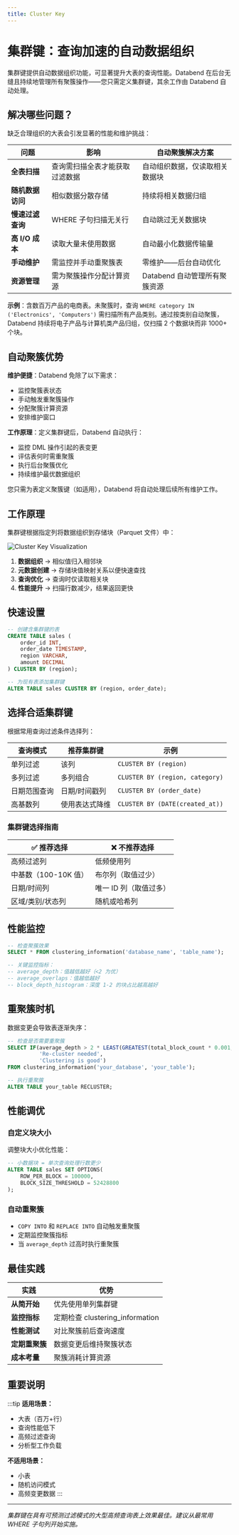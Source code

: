 ```yaml
---
title: Cluster Key
---
```


# 集群键：查询加速的自动数据组织

集群键提供自动数据组织功能，可显著提升大表的查询性能。Databend 在后台无缝且持续地管理所有聚簇操作——您只需定义集群键，其余工作由 Databend 自动处理。

## 解决哪些问题？

缺乏合理组织的大表会引发显著的性能和维护挑战：

| 问题 | 影响 | 自动聚簇解决方案 |
|---------|--------|------------------------------|
| **全表扫描** | 查询需扫描全表才能获取过滤数据 | 自动组织数据，仅读取相关数据块 |
| **随机数据访问** | 相似数据分散存储 | 持续将相关数据归组 |
| **慢速过滤查询** | WHERE 子句扫描无关行 | 自动跳过无关数据块 |
| **高 I/O 成本** | 读取大量未使用数据 | 自动最小化数据传输量 |
| **手动维护** | 需监控并手动重聚簇表 | 零维护——后台自动优化 |
| **资源管理** | 需为聚簇操作分配计算资源 | Databend 自动管理所有聚簇资源 |

**示例**：含数百万产品的电商表。未聚簇时，查询 `WHERE category IN ('Electronics', 'Computers')` 需扫描所有产品类别。通过按类别自动聚簇，Databend 持续将电子产品与计算机类产品归组，仅扫描 2 个数据块而非 1000+ 个块。

## 自动聚簇优势

**维护便捷**：Databend 免除了以下需求：
- 监控聚簇表状态
- 手动触发重聚簇操作
- 分配聚簇计算资源
- 安排维护窗口

**工作原理**：定义集群键后，Databend 自动执行：
- 监控 DML 操作引起的表变更
- 评估表何时需重聚簇
- 执行后台聚簇优化
- 持续维护最优数据组织

您只需为表定义聚簇键（如适用），Databend 将自动处理后续所有维护工作。

## 工作原理

集群键根据指定列将数据组织到存储块（Parquet 文件）中：

![Cluster Key Visualization](/img/sql/clustered.png)

1. **数据组织** → 相似值归入相邻块
2. **元数据创建** → 存储块值映射关系以便快速查找
3. **查询优化** → 查询时仅读取相关块
4. **性能提升** → 扫描行数减少，结果返回更快

## 快速设置

```sql
-- 创建含集群键的表
CREATE TABLE sales (
    order_id INT,
    order_date TIMESTAMP,
    region VARCHAR,
    amount DECIMAL
) CLUSTER BY (region);

-- 为现有表添加集群键
ALTER TABLE sales CLUSTER BY (region, order_date);
```

## 选择合适集群键

根据常用查询过滤条件选择列：

| 查询模式 | 推荐集群键 | 示例 |
|---------------|------------------------|---------|
| 单列过滤 | 该列 | `CLUSTER BY (region)` |
| 多列过滤 | 多列组合 | `CLUSTER BY (region, category)` |
| 日期范围查询 | 日期/时间戳列 | `CLUSTER BY (order_date)` |
| 高基数列 | 使用表达式降维 | `CLUSTER BY (DATE(created_at))` |

### 集群键选择指南

| ✅ 推荐选择 | ❌ 不推荐选择 |
|----------------|----------------|
| 高频过滤列 | 低频使用列 |
| 中基数（100-10K 值） | 布尔列（取值过少） |
| 日期/时间列 | 唯一 ID 列（取值过多） |
| 区域/类别/状态列 | 随机或哈希列 |

## 性能监控

```sql
-- 检查聚簇效果
SELECT * FROM clustering_information('database_name', 'table_name');

-- 关键监控指标：
-- average_depth：值越低越好（<2 为优）
-- average_overlaps：值越低越好
-- block_depth_histogram：深度 1-2 的块占比越高越好
```

## 重聚簇时机

数据变更会导致表逐渐失序：

```sql
-- 检查是否需要重聚簇
SELECT IF(average_depth > 2 * LEAST(GREATEST(total_block_count * 0.001, 1), 16),
          'Re-cluster needed',
          'Clustering is good')
FROM clustering_information('your_database', 'your_table');

-- 执行重聚簇
ALTER TABLE your_table RECLUSTER;
```

## 性能调优

### 自定义块大小
调整块大小优化性能：

```sql
-- 小数据块 = 单次查询处理行数更少
ALTER TABLE sales SET OPTIONS(
    ROW_PER_BLOCK = 100000,
    BLOCK_SIZE_THRESHOLD = 52428800
);
```

### 自动重聚簇
- `COPY INTO` 和 `REPLACE INTO` 自动触发重聚簇
- 定期监控聚簇指标
- 当 `average_depth` 过高时执行重聚簇

## 最佳实践

| 实践 | 优势 |
|----------|---------|
| **从简开始** | 优先使用单列集群键 |
| **监控指标** | 定期检查 clustering_information |
| **性能测试** | 对比聚簇前后查询速度 |
| **定期重聚簇** | 数据变更后维持聚簇状态 |
| **成本考量** | 聚簇消耗计算资源 |

## 重要说明

:::tip
**适用场景：**
- 大表（百万+行）
- 查询性能低下
- 高频过滤查询
- 分析型工作负载

**不适用场景：**
- 小表
- 随机访问模式
- 高频变更数据
:::

---

*集群键在具有可预测过滤模式的大型高频查询表上效果最佳。建议从最常用 WHERE 子句列开始实施。*